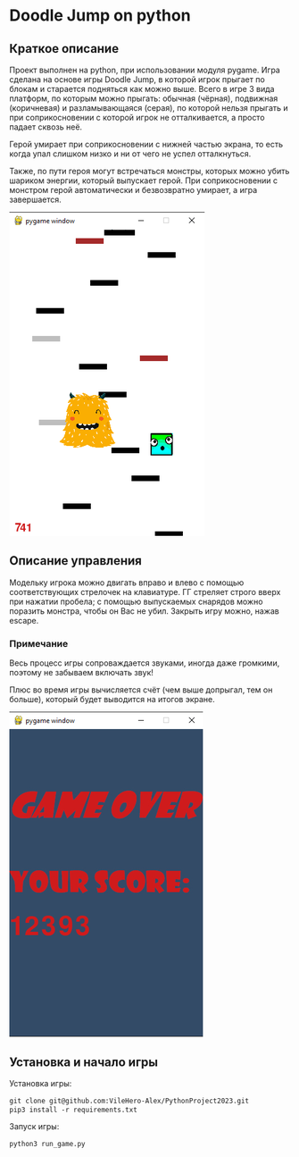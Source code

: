 # Doodle Jump on python

## Краткое описание
Проект выполнен на python, при использовании модуля pygame.
Игра сделана на основе игры Doodle Jump, в которой игрок прыгает по блокам и старается подняться как можно выше. Всего в игре 3 вида платформ, по которым можно прыгать: обычная (чёрная), подвижная (коричневая) и разламывающаяся (серая), по которой нельзя прыгать и при соприкосновении с которой игрок не отталкивается, а просто падает сквозь неё.

Герой умирает при соприкосновении с нижней частью экрана, то есть когда упал слишком низко и ни от чего не успел отталкнуться.

Также, по пути героя могут встречаться монстры, которых можно убить шариком энергии, который выпускает герой. При соприкосновении с монстром герой автоматически и безвозвратно умирает, а игра завершается.

![gameplay preview](./screenshots/gameplay.png)
## Описание управления

Модельку игрока можно двигать вправо и влево с помощью соответствующих стрелочек на клавиатуре. ГГ стреляет строго вверх при нажатии пробела; с помощью выпускаемых снарядов можно поразить монстра, чтобы он Вас не убил. Закрыть игру можно, нажав escape.

### Примечание 
Весь процесс игры сопроваждается звуками, иногда даже громкими, поэтому не забываем включать звук!

Плюс во время игры вычисляется счёт (чем выше допрыгал, тем он больше), который будет выводится на итогов экране.

![gameplay preview](./screenshots/gameover.png)

## Установка и начало игры

Установка игры:
```
git clone git@github.com:VileHero-Alex/PythonProject2023.git
pip3 install -r requirements.txt
```

Запуск игры:
```
python3 run_game.py
```
